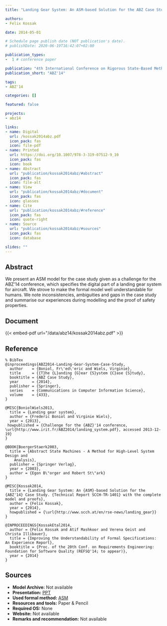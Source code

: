 ```yaml
---
title: "Landing Gear System: An ASM-based Solution for the ABZ Case Study"

authors:
- Felix Kossak

date: 2014-05-01

# Schedule page publish date (NOT publication's date).
# publishDate: 2020-06-19T16:42:07+02:00

publication_types:
-  1 # conference paper

publication: "4th International Conference on Rigorous State-Based Methods (ABZ'14)"
publication_short: "ABZ'14"

tags:
- ABZ'14

categories: []

featured: false

projects:
- abz14

links:
- name: Digital
  url: /kossak2014abz.pdf
  icon_pack: fas
  icon: file-pdf
- name: Printed
  url: https://doi.org/10.1007/978-3-319-07512-9_10
  icon_pack: fas
  icon: book
- name: Abstract
  url: "publication/kossak2014abz/#abstract"
  icon_pack: fas
  icon: file-alt
- name: View
  url: "publication/kossak2014abz/#document"
  icon_pack: fas
  icon: glasses
- name: Cite
  url: "publication/kossak2014abz/#reference"
  icon_pack: fas
  icon: quote-right
- name: Source
  url: "publication/kossak2014abz/#sources"
  icon_pack: fas
  icon: database

slides: ""
---
```


## Abstract

We present an ASM model for the case study given as a challenge for the ABZ'14 conference, which specifies the digital part of a landing gear system for aircraft. We strove to make the formal model well understandable for humans. We note inconsistencies, ambiguities and gaps in the case study and summarise our experiences during modelling and the proof of safety properties.

## Document

{{< embed-pdf url="/data/abz14/kossak2014abz.pdf" >}}

## Reference

~~~
% BibTex
@inproceedings{ABZ2014-Landing-Gear-System-Case-Study,
  author    = {Boniol, Fr\'ed\'eric and Wiels, Virginie},
  title     = {{T}he {L}anding {G}ear {S}ystem {C}ase {S}tudy},
  booktitle = {ABZ Case Study},
  year      = {2014},
  publisher = {Springer},
  series    = {Communications in Computer Information Science},
  volume    = {433},
}

@MISC{BoniolWiels2013,
  title = {Landing gear system},
  author = {Frederic Boniol and Virginie Wiels},
  year = {2013},
 howpublished = {Challenge for the {ABZ}'14 conference, \url{http://www.irit.fr/ABZ2014/landing_system.pdf}, accessed 2013-12-19}
}

@BOOK{BoergerStaerk2003,
  title = {Abstract State Machines - A Method for High-Level System Design and
	Analysis},
  publisher = {Springer Verlag},
  year = {2003},
  author = {Egon B\"orger and Robert St\"ark}
}

@MISC{Kossak2014,
  title = {Landing Gear System: An {ASM}-based Solution for the {ABZ'14} Case Study. {Technical Report SCCH-TR-1401} with the complete model and proofs},
  author = {Felix Kossak},
  year = {2014},
  howpublished = {\url{http://www.scch.at/en/rse-news/landing_gear}}
}

@INPROCEEDINGS{KossakEtal2014,
  author = {Felix Kossak and Atif Mashkoor and Verena Geist and Christa Illibauer},
  title = {Improving the Understandability of Formal Specifications: An Experience Report},
  booktitle = {Proc. of the 20th Conf. on Requirements Engineering: Foundation for Software Quality (REFSQ'14; to appear)},
  year = {2014}
}
~~~

## Sources

- **Model Archive:**
  Not available
- **Presentation:**
  [PPT](/data/abz14/kossak2014abz.pptx)
- **Used formal method:**
  [ASM](/method/asm)
- **Resources and tools:**
  Paper & Pencil
- **Required OS:**
  None
- **Website:**
  Not available
- **Remarks and recommendation:**
  Not available

